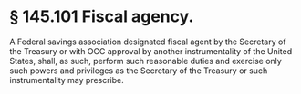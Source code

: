 # § 145.101   Fiscal agency.

A Federal savings association designated fiscal agent by the Secretary of the Treasury or with OCC approval by another instrumentality of the United States, shall, as such, perform such reasonable duties and exercise only such powers and privileges as the Secretary of the Treasury or such instrumentality may prescribe.




